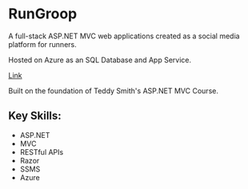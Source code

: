 # RunGroop
A full-stack ASP.NET MVC web applications created as a social media platform for runners.

Hosted on Azure as an SQL Database and App Service.

[Link](rungroopwebapp.azurewebsites.net)



Built on the foundation of Teddy Smith's ASP.NET MVC Course.

## Key Skills: 
- ASP.NET
- MVC
- RESTful APIs
- Razor
- SSMS
- Azure

